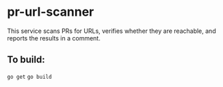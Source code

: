 # pr-url-scanner
This service scans PRs for URLs, verifies whether they are reachable, and reports the results in a comment.

## To build:
`go get`
`go build`